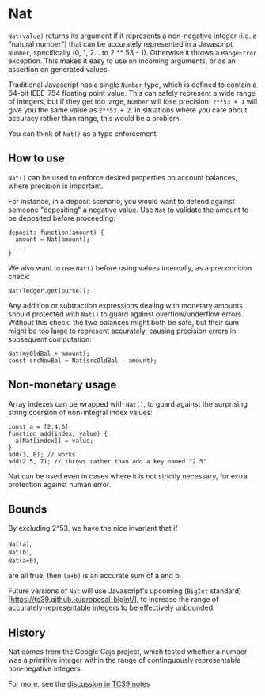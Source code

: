 # Nat

`Nat(value)` returns its argument if it represents a non-negative integer (i.e. a "natural number") that can be accurately represented in a Javascript `Number`, specifically (0, 1, 2... to 2 \*\* 53 - 1). Otherwise it throws a `RangeError` exception. This makes it easy to use on incoming arguments, or as an assertion on generated values.

Traditional Javascript has a single `Number` type, which is defined to contain a 64-bit IEEE-754 floating point value. This can safely represent a wide range of integers, but if they get too large, `Number` will lose precision: `2**53 + 1` will give you the same value as `2**53 + 2`. In situations where you care about accuracy rather than range, this would be a problem.

You can think of `Nat()` as a type enforcement.

## How to use

`Nat()` can be used to enforce desired properties on account balances, where precision is important.

For instance, in a deposit scenario, you would want to defend against someone "depositing" a negative value. Use `Nat` to validate the amount to be deposited before proceeding:

```
deposit: function(amount) {
  amount = Nat(amount);
  ...
}
```

We also want to use `Nat()` before using values internally, as a precondition check:

```
Nat(ledger.get(purse));
```

Any addition or subtraction expressions dealing with monetary amounts should protected with `Nat()` to guard against overflow/underflow errors. Without this check, the two balances might both be safe, but their sum might be too large to represent accurately, causing precision errors in subsequent computation:

```
Nat(myOldBal + amount);
const srcNewBal = Nat(srcOldBal - amount);
```

## Non-monetary usage

Array indexes can be wrapped with `Nat()`, to guard against the surprising string coersion of non-integral index values:

```
const a = [2,4,6]
function add(index, value) {
  a[Nat[index]] = value;
}
add(3, 8); // works
add(2.5, 7); // throws rather than add a key named "2.5"
```

Nat can be used even in cases where it is not strictly necessary, for extra protection against human error.

## Bounds

By excluding 2^53, we have the nice invariant that if

`Nat(a)`,  
`Nat(b)`,  
`Nat(a+b)`,

are all true, then `(a+b)` is an accurate sum of a and b.

Future versions of `Nat` will use Javascript's upcoming (`BigInt` standard)[https://tc39.github.io/proposal-bigint/], to increase the range of accurately-representable integers to be effectively unbounded.

## History

Nat comes from the Google Caja project, which tested whether a number was a primitive integer within the range of continguously representable non-negative integers.

For more, see the [discussion in TC39 notes](https://github.com/rwaldron/tc39-notes/blob/master/es6/2013-07/july-25.md#59-semantics-and-bounds-of-numberisinteger-and-numbermax_integer)
